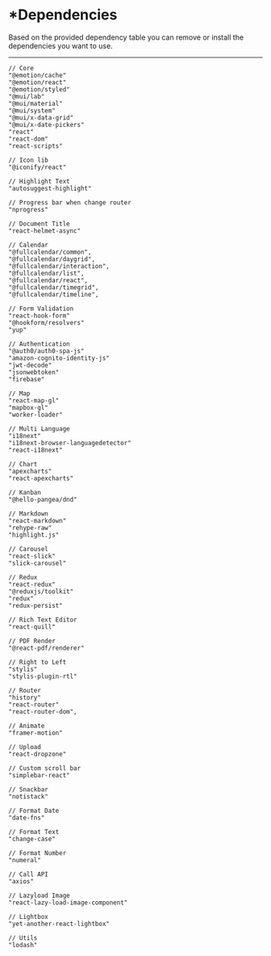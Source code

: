 *Dependencies
============

Based on the provided dependency table you can remove or install the dependencies you want to use.

* * *

    // Core
    "@emotion/cache"
    "@emotion/react"
    "@emotion/styled"
    "@mui/lab"
    "@mui/material"
    "@mui/system"
    "@mui/x-data-grid"
    "@mui/x-date-pickers"
    "react"
    "react-dom"
    "react-scripts"
     
    // Icon lib
    "@iconify/react"
     
    // Highlight Text
    "autosuggest-highlight"
     
    // Progress bar when change router
    "nprogress"
     
    // Document Title
    "react-helmet-async"
     
    // Calendar
    "@fullcalendar/common",
    "@fullcalendar/daygrid",
    "@fullcalendar/interaction",
    "@fullcalendar/list",
    "@fullcalendar/react",
    "@fullcalendar/timegrid",
    "@fullcalendar/timeline",
     
    // Form Validation
    "react-hook-form"
    "@hookform/resolvers"
    "yup"
     
    // Authentication
    "@auth0/auth0-spa-js"
    "amazon-cognito-identity-js"
    "jwt-decode"
    "jsonwebtoken"
    "firebase"
     
    // Map
    "react-map-gl"
    "mapbox-gl"
    "worker-loader"
     
    // Multi Language
    "i18next"
    "i18next-browser-languagedetector"
    "react-i18next"
     
    // Chart
    "apexcharts"
    "react-apexcharts"
     
    // Kanban
    "@hello-pangea/dnd"
     
    // Markdown
    "react-markdown"
    "rehype-raw"
    "highlight.js"
     
    // Carousel
    "react-slick"
    "slick-carousel"
     
    // Redux
    "react-redux"
    "@reduxjs/toolkit"
    "redux"
    "redux-persist"
     
    // Rich Text Editor
    "react-quill"
     
    // PDF Render
    "@react-pdf/renderer"
     
    // Right to Left
    "stylis"
    "stylis-plugin-rtl"
     
    // Router
    "history"
    "react-router"
    "react-router-dom",
     
    // Animate
    "framer-motion"
     
    // Upload
    "react-dropzone"
     
    // Custom scroll bar
    "simplebar-react"
     
    // Snackbar
    "notistack"
     
    // Format Date
    "date-fns"
     
    // Format Text
    "change-case"
     
    // Format Number
    "numeral"
     
    // Call API
    "axios"
     
    // Lazyload Image
    "react-lazy-load-image-component"
     
    // Lightbox
    "yet-another-react-lightbox"
     
    // Utils
    "lodash"

